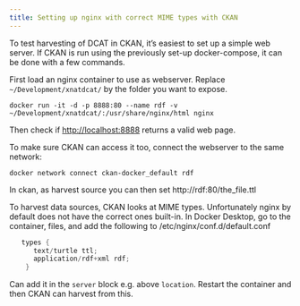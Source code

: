 ```yaml
---
title: Setting up nginx with correct MIME types with CKAN
---
```


To test harvesting of DCAT in CKAN, it’s easiest to set up a simple web server. If CKAN is run using the previously set-up docker-compose, it can be done with a few commands.

First load an nginx container to use as webserver. Replace `~/Development/xnatdcat/` by the folder you want to expose.

`docker run -it -d -p 8888:80 --name rdf -v ~/Development/xnatdcat/:/usr/share/nginx/html nginx`

Then check if [http://localhost:8888](http://localhost:8888) returns a valid web page.

To make sure CKAN can access it too, connect the webserver to the same network:

`docker network connect ckan-docker_default rdf`

In ckan, as harvest source you can then set http://rdf:80/the_file.ttl

To harvest data sources, CKAN looks at MIME types. Unfortunately nginx by default does not have the correct ones built-in. In Docker Desktop, go to the container, files, and add the following to /etc/nginx/conf.d/default.conf

```java
   types {
      text/turtle ttl;
      application/rdf+xml rdf;
    }
```

Can add it in the `server` block e.g. above `location`. Restart the container and then CKAN can harvest from this.